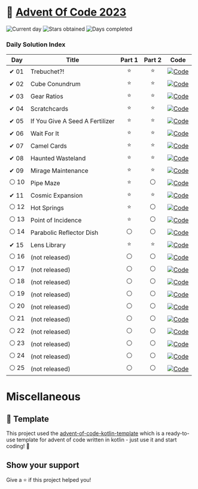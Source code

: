 # 🎄 [Advent Of Code 2023](https://adventofcode.com/2023)

![Current day](https://img.shields.io/badge/Day-15-blue)
![Stars obtained](https://img.shields.io/badge/Stars%20Obtained%20⭐-25-yellow)
![Days completed](https://img.shields.io/badge/Days%20Completed-11-red)

### Daily Solution Index

| Day   | Title                           | Part 1 | Part 2 | Code                                                                                                                            |
|-------|---------------------------------|:------:|:------:|---------------------------------------------------------------------------------------------------------------------------------|
| ✔ 01  | Trebuchet?!                     |   ⭐    |   ⭐    | [![Code](https://img.shields.io/badge/Code-grey?style=for-the-badge&logo=Kotlin)](src/main/kotlin/de/pgebert/aoc/days/Day01.kt) |
| ✔ 02  | Cube Conundrum                  |   ⭐    |   ⭐    | [![Code](https://img.shields.io/badge/Code-grey?style=for-the-badge&logo=Kotlin)](src/main/kotlin/de/pgebert/aoc/days/Day02.kt) |
| ✔ 03  | Gear Ratios                     |   ⭐    |   ⭐    | [![Code](https://img.shields.io/badge/Code-grey?style=for-the-badge&logo=Kotlin)](src/main/kotlin/de/pgebert/aoc/days/Day03.kt) |
| ✔ 04  | Scratchcards                    |   ⭐    |   ⭐    | [![Code](https://img.shields.io/badge/Code-grey?style=for-the-badge&logo=Kotlin)](src/main/kotlin/de/pgebert/aoc/days/Day04.kt) |
| ✔ 05  | If You Give A Seed A Fertilizer |   ⭐    |   ⭐    | [![Code](https://img.shields.io/badge/Code-grey?style=for-the-badge&logo=Kotlin)](src/main/kotlin/de/pgebert/aoc/days/Day05.kt) |
| ✔ 06  | Wait For It                     |   ⭐    |   ⭐    | [![Code](https://img.shields.io/badge/Code-grey?style=for-the-badge&logo=Kotlin)](src/main/kotlin/de/pgebert/aoc/days/Day06.kt) |
| ✔  07 | Camel Cards                     |   ⭐    |   ⭐    | [![Code](https://img.shields.io/badge/Code-grey?style=for-the-badge&logo=Kotlin)](src/main/kotlin/de/pgebert/aoc/days/Day07.kt) |
| ✔ 08  | Haunted Wasteland               |   ⭐    |   ⭐    | [![Code](https://img.shields.io/badge/Code-grey?style=for-the-badge&logo=Kotlin)](src/main/kotlin/de/pgebert/aoc/days/Day08.kt) |
| ✔ 09  | Mirage Maintenance              |   ⭐    |   ⭐    | [![Code](https://img.shields.io/badge/Code-grey?style=for-the-badge&logo=Kotlin)](src/main/kotlin/de/pgebert/aoc/days/Day09.kt) |
| ⚪ 10  | Pipe Maze                       |   ⭐    |   ⚪    | [![Code](https://img.shields.io/badge/Code-grey?style=for-the-badge&logo=Kotlin)](src/main/kotlin/de/pgebert/aoc/days/Day10.kt) |
| ✔ 11  | Cosmic Expansion                |   ⭐    |   ⭐    | [![Code](https://img.shields.io/badge/Code-grey?style=for-the-badge&logo=Kotlin)](src/main/kotlin/de/pgebert/aoc/days/Day11.kt) |
| ⚪ 12  | Hot Springs                     |   ⭐    |   ⚪    | [![Code](https://img.shields.io/badge/Code-grey?style=for-the-badge&logo=Kotlin)](src/main/kotlin/de/pgebert/aoc/days/Day12.kt) |
| ⚪ 13  | Point of Incidence              |   ⭐    |   ⚪    | [![Code](https://img.shields.io/badge/Code-grey?style=for-the-badge&logo=Kotlin)](src/main/kotlin/de/pgebert/aoc/days/Day13.kt) |
| ⚪ 14  | Parabolic Reflector Dish        |   ⚪    |   ⚪    | [![Code](https://img.shields.io/badge/Code-grey?style=for-the-badge&logo=Kotlin)](src/main/kotlin/de/pgebert/aoc/days/Day14.kt) |
| ✔ 15  | Lens Library                    |   ⭐    |   ⭐    | [![Code](https://img.shields.io/badge/Code-grey?style=for-the-badge&logo=Kotlin)](src/main/kotlin/de/pgebert/aoc/days/Day15.kt) |
| ⚪ 16  | (not released)                  |   ⚪    |   ⚪    | [![Code](https://img.shields.io/badge/Code-grey?style=for-the-badge&logo=Kotlin)](src/main/kotlin/de/pgebert/aoc/days/Day16.kt) |
| ⚪ 17  | (not released)                  |   ⚪    |   ⚪    | [![Code](https://img.shields.io/badge/Code-grey?style=for-the-badge&logo=Kotlin)](src/main/kotlin/de/pgebert/aoc/days/Day17.kt) |
| ⚪ 18  | (not released)                  |   ⚪    |   ⚪    | [![Code](https://img.shields.io/badge/Code-grey?style=for-the-badge&logo=Kotlin)](src/main/kotlin/de/pgebert/aoc/days/Day18.kt) |
| ⚪ 19  | (not released)                  |   ⚪    |   ⚪    | [![Code](https://img.shields.io/badge/Code-grey?style=for-the-badge&logo=Kotlin)](src/main/kotlin/de/pgebert/aoc/days/Day19.kt) |
| ⚪ 20  | (not released)                  |   ⚪    |   ⚪    | [![Code](https://img.shields.io/badge/Code-grey?style=for-the-badge&logo=Kotlin)](src/main/kotlin/de/pgebert/aoc/days/Day20.kt) |
| ⚪ 21  | (not released)                  |   ⚪    |   ⚪    | [![Code](https://img.shields.io/badge/Code-grey?style=for-the-badge&logo=Kotlin)](src/main/kotlin/de/pgebert/aoc/days/Day21.kt) |
| ⚪ 22  | (not released)                  |   ⚪    |   ⚪    | [![Code](https://img.shields.io/badge/Code-grey?style=for-the-badge&logo=Kotlin)](src/main/kotlin/de/pgebert/aoc/days/Day22.kt) |
| ⚪ 23  | (not released)                  |   ⚪    |   ⚪    | [![Code](https://img.shields.io/badge/Code-grey?style=for-the-badge&logo=Kotlin)](src/main/kotlin/de/pgebert/aoc/days/Day23.kt) |
| ⚪ 24  | (not released)                  |   ⚪    |   ⚪    | [![Code](https://img.shields.io/badge/Code-grey?style=for-the-badge&logo=Kotlin)](src/main/kotlin/de/pgebert/aoc/days/Day24.kt) |
| ⚪ 25  | (not released)                  |   ⚪    |   ⚪    | [![Code](https://img.shields.io/badge/Code-grey?style=for-the-badge&logo=Kotlin)](src/main/kotlin/de/pgebert/aoc/days/Day25.kt) |

# Miscellaneous

## 🔎 Template

This project used the [advent-of-code-kotlin-template](https://github.com/pgebert/advent-of-code-kotlin-template) which
is a ready-to-use template for advent of code written in kotlin - just use it and start coding! 🚀

## Show your support

Give a ⭐️ if this project helped you!
